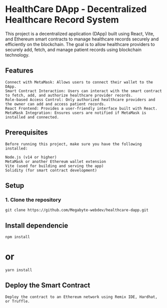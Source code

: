 # HealthCare DApp - Decentralized Healthcare Record System

This project is a decentralized application (DApp) built using React, Vite, and Ethereum smart contracts to manage healthcare records securely and efficiently on the blockchain. The goal is to allow healthcare providers to securely add, fetch, and manage patient records using blockchain technology.

## Features

    Connect with MetaMask: Allows users to connect their wallet to the DApp.
    Smart Contract Interaction: Users can interact with the smart contract to fetch, add, and authorize healthcare provider records.
    Role-based Access Control: Only authorized healthcare providers and the owner can add and access patient records.
    React Frontend: Provides a user-friendly interface built with React.
    MetaMask Integration: Ensures users are notified if MetaMask is installed and connected.

## Prerequisites

    Before running this project, make sure you have the following installed:

    Node.js (v14 or higher)
    MetaMask or another Ethereum wallet extension
    Vite (used for building and serving the app)
    Solidity (for smart contract development)

## Setup

### 1. Clone the repository

    git clone https://github.com/Megabyte-webdev/healthcare-dapp.git


##  Install dependencie

    npm install
# or
    yarn install

## Deploy the Smart Contract

    Deploy the contract to an Ethereum network using Remix IDE, Hardhat, or Truffle.